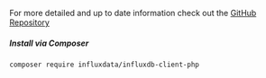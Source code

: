 For more detailed and up to date information check out the [GitHub Repository](https://github.com/influxdata/influxdb-client-php)

##### Install via Composer

```
composer require influxdata/influxdb-client-php
```
